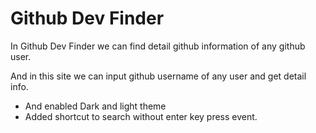 # Github Dev Finder
In Github Dev Finder we can find detail github information of any github user.

And in this site we can input github username of any user and get detail info.
 - And enabled Dark and light theme
 - Added shortcut to search without enter key press event.
